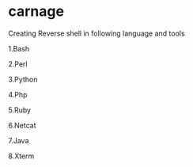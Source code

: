 # carnage

Creating Reverse shell in following language and tools

1.Bash

2.Perl

3.Python

4.Php

5.Ruby

6.Netcat

7.Java

8.Xterm
